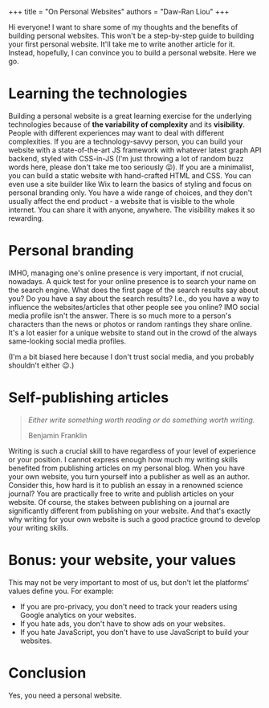 +++
title = "On Personal Websites"
authors = "Daw-Ran Liou"
+++

Hi everyone! I want to share some of my thoughts and the benefits of building
personal websites. This won't be a step-by-step guide to building your first
personal website. It'll take me to write another article for it. Instead,
hopefully, I can convince you to build a personal website. Here we go.

# Learning the technologies

Building a personal website is a great learning exercise for the underlying
technologies because of **the variability of complexity** and its
**visibility**. People with different experiences may want to deal with
different complexities. If you are a technology-savvy person, you can build your
website with a state-of-the-art JS framework with whatever latest graph API
backend, styled with CSS-in-JS (I'm just throwing a lot of random buzz words
here, please don't take me too seriously 😛). If you are a minimalist, you can
build a static website with hand-crafted HTML and CSS. You can even use a site
builder like Wix to learn the basics of styling and focus on personal branding
only. You have a wide range of choices, and they don't usually affect the end
product - a website that is visible to the whole internet. You can share it with
anyone, anywhere. The visibility makes it so rewarding.

# Personal branding

IMHO, managing one's online presence is very important, if not crucial,
nowadays. A quick test for your online presence is to search your name on the
search engine. What does the first page of the search results say about you? Do
you have a say about the search results? I.e., do you have a way to influence
the websites/articles that other people see you online? IMO social media profile
isn't the answer. There is so much more to a person's characters than the news
or photos or random rantings they share online. It's a lot easier for a unique
website to stand out in the crowd of the always same-looking social media
profiles.

(I'm a bit biased here because I don't trust social media, and you probably
shouldn't either 😉.)

# Self-publishing articles

> *Either write something worth reading or do something worth writing.*
>
> Benjamin Franklin

Writing is such a crucial skill to have regardless of your level of experience
or your position. I cannot express enough how much my writing skills benefited
from publishing articles on my personal blog. When you have your own website,
you turn yourself into a publisher as well as an author. Consider this, how hard
is it to publish an essay in a renowned science journal? You are practically
free to write and publish articles on your website. Of course, the stakes
between publishing on a journal are significantly different from publishing on
your website. And that's exactly why writing for your own website is such a good
practice ground to develop your writing skills.

# Bonus: your website, your values

This may not be very important to most of us, but don't let the platforms'
values define you. For example:

* If you are pro-privacy, you don't need to track your readers using Google
  analytics on your websites.
* If you hate ads, you don't have to show ads on your websites.
* If you hate JavaScript, you don't have to use JavaScript to build your
  websites.

# Conclusion

Yes, you need a personal website.
